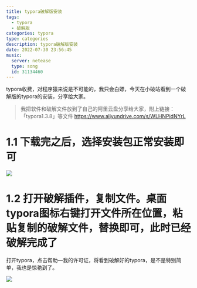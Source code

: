 ```yaml
---
title: typora破解版安装
tags: 
  - typora
  - 破解版
categories: typora
type: categories
description: typora破解版安装
date: 2022-07-30 23:56:45
music:
  server: netease
  type: song
  id: 31134460
---
```


typora收费，对程序猿来说是不可能的，我只会白嫖，今天在小破站看到一个破解版的typora的安装，分享给大家。

> 我把软件和破解文件放到了自己的阿里云盘分享给大家，附上链接：「typora1.3.8」等文件 https://www.aliyundrive.com/s/WLHNPidNYrL 

# 1.1 下载完之后，选择安装包正常安装即可

![](https://cdn.jsdelivr.net/gh/txw1314/blog-img@main/img/image-20220731000444283.png)

# 1.2 打开破解插件，复制文件。桌面typora图标右键打开文件所在位置，粘贴复制的破解文件，替换即可，此时已经破解完成了

打开typora，点击帮助—我的许可证，将看到破解好的typora，是不是特别简单，我也是惊艳到了。

![](https://cdn.jsdelivr.net/gh/txw1314/blog-img@main/img/image-20220731000852072.png)
